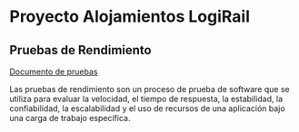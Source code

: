# Proyecto Alojamientos LogiRail
## Pruebas de Rendimiento
[Documento de pruebas](pruebas_rendimiento.pdf)

Las pruebas de rendimiento son un proceso de prueba de software que se utiliza para evaluar la velocidad, el tiempo de respuesta, la estabilidad, la confiabilidad, la escalabilidad y el uso de recursos de una aplicación bajo una carga de trabajo específica.